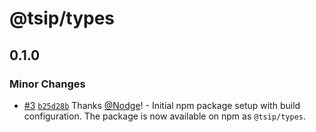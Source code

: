 # @tsip/types

## 0.1.0

### Minor Changes

- [#3](https://github.com/Nodge/ts-interface-proposals/pull/3) [`b25d28b`](https://github.com/Nodge/ts-interface-proposals/commit/b25d28b1cfd8b5753e98fb1a6b205aeea57db83e) Thanks [@Nodge](https://github.com/Nodge)! - Initial npm package setup with build configuration. The package is now available on npm as `@tsip/types`.
